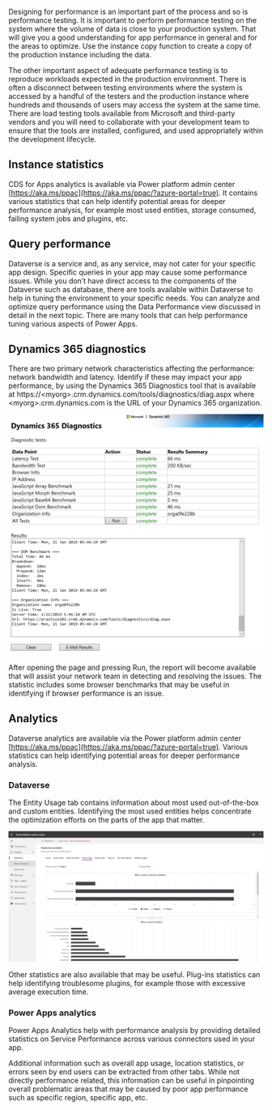 Designing for performance is an important part of the process and so is performance testing. It is important to perform performance testing on the system where the volume of data is close to your production system. That will give you a good understanding for app performance in general and for the areas to optimize. Use the instance copy function to create a copy of the production instance including the data. 

The other important aspect of adequate performance testing is to reproduce workloads expected in the production environment. There is often a disconnect between testing environments where the system is accessed by a handful of the testers and the production instance where hundreds and thousands of users may access the system at the same time. There are load testing tools available from Microsoft and third-party vendors and you will need to collaborate with your development team to ensure that the tools are installed, configured, and used appropriately within the development lifecycle.

## Instance statistics

CDS for Apps analytics is available via Power platform admin center [https://aka.ms/ppac](https://aka.ms/ppac/?azure-portal=true). It contains various statistics that can help identify potential areas for deeper performance analysis, for example most used entities, storage consumed, failing system jobs and plugins, etc. 

## Query performance

Dataverse is a service and, as any service, may not cater for your specific app design. Specific queries in your app may cause some performance issues. While you don’t have direct access to the components of the Dataverse such as database, there are tools available within Dataverse to help in tuning the environment to your specific needs. You can analyze and optimize query performance using the Data Performance view discussed in detail in the next topic.
There are many tools that can help performance tuning various aspects of Power Apps.

## Dynamics 365 diagnostics

There are two primary network characteristics affecting the performance: network bandwidth and latency. Identify if these may impact your app performance, by using the Dynamics 365 Diagnostics tool that is available at https://&lt;myorg&gt;.crm.dynamics.com/tools/diagnostics/diag.aspx where &lt;myorg&gt;.crm.dynamics.com is the URL of your Dynamics 365 organization.

![Screenshot showing the Dynamics 365 Diagnostics window.](../media/T2_PerformanceTools_image1.png)

After opening the page and pressing Run, the report will become available that will assist your network team in detecting and resolving the issues. The statistic includes some browser benchmarks that may be useful in identifying if browser performance is an issue.

## Analytics

Dataverse analytics are available via the Power platform admin center [https://aka.ms/ppac](https://aka.ms/ppac/?azure-portal=true). Various statistics can help identifying potential areas for deeper performance analysis.

### Dataverse

The Entity Usage tab contains information about most used out-of-the-box and custom entities. Identifying the most used entities helps concentrate the optimization efforts on the parts of the app that matter.

![Screenshot showing the Dataverse analytics for common usage.](../media/performance-tools-image-3-updated.png)


Other statistics are also available that may be useful. Plug-ins statistics can help identifying troublesome plugins, for example those with excessive average execution time.

### Power Apps analytics

Power Apps Analytics help with performance analysis by providing detailed statistics on Service Performance across various connectors used in your app. 

Additional information such as overall app usage, location statistics, or errors seen by end users can be extracted from other tabs. While not directly performance related, this information can be useful in pinpointing overall problematic areas that may be caused by poor app performance such as specific region, specific app, etc.
